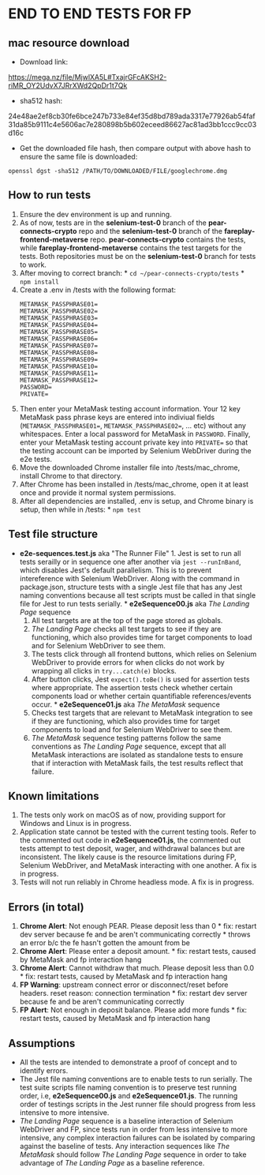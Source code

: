 # END TO END TESTS FOR FP


## mac resource download

* Download link:

https://mega.nz/file/MjwlXA5L#TxajrGFcAKSH2-riMR_OY2UdvX7JRrXWd2QpDr1t7Qk

* sha512 hash: 

24e48ae2ef8cb30fe6bce247b733e84ef35d8bd789ada3317e77926ab54faf31da85b9111c4e5606ac7e280898b5b602eceed86627ac81ad3bb1ccc9cc03d16c

* Get the downloaded file hash, then compare output with above hash to ensure the same file is downloaded:

`openssl dgst -sha512 /PATH/TO/DOWNLOADED/FILE/googlechrome.dmg`


## How to run tests
  1.  Ensure the dev environment is up and running.
  2.  As of now, tests are in the **selenium-test-0** branch of the **pear-connects-crypto** repo and the **selenium-test-0** branch of the **fareplay-frontend-metaverse** repo. **pear-connects-crypto** contains the tests, while **fareplay-frontend-metaverse** contains the test targets for the tests. Both repositories must be on the **selenium-test-0** branch for tests to work.
  3.  After moving to correct branch:
    *  `cd ~/pear-connects-crypto/tests`
    *  `npm install`
  4.  Create a .env in /tests with the following format:
      ```
      METAMASK_PASSPHRASE01=
      METAMASK_PASSPHRASE02=
      METAMASK_PASSPHRASE03=
      METAMASK_PASSPHRASE04=
      METAMASK_PASSPHRASE05=
      METAMASK_PASSPHRASE06=
      METAMASK_PASSPHRASE07=
      METAMASK_PASSPHRASE08=
      METAMASK_PASSPHRASE09=
      METAMASK_PASSPHRASE10=
      METAMASK_PASSPHRASE11=
      METAMASK_PASSPHRASE12=
      PASSWORD=
      PRIVATE=
      ```
  5.  Then enter your MetaMask testing account information. Your 12 key MetaMask pass phrase keys are entered into indiviual fields (`METAMASK_PASSPHRASE01=`, `METAMASK_PASSPHRASE02=`, ... etc) without any whitespaces. Enter a local password for MetaMask in `PASSWORD`. Finally, enter your MetaMask testing account private key into `PRIVATE=` so that the testing account can be imported by Selenium WebDriver during the e2e tests.
  6.  Move the downloaded Chrome installer file into /tests/mac_chrome, install Chrome to that directory.
  7.  After Chrome has been installed in /tests/mac_chrome, open it at least once and provide it normal system permissions.
  8.  After all dependencies are installed, .env is setup, and Chrome binary is setup, then while in /tests:
    *  `npm test`


## Test file structure
  *  **e2e-sequences.test.js** aka "The Runner File"
    1.  Jest is set to run all tests serailly or in sequence one after another via `jest --runInBand`, which disables Jest's default parallelism. This is to prevent intereference with Selenium WebDriver. Along with the command in package.json, structure tests with a single Jest file that has any Jest naming conventions because all test scripts must be called in that single file for Jest to run tests serially. 
    *  **e2eSequence00.js** aka *The Landing Page* sequence 
      1.  All test targets are at the top of the page stored as globals.
      2.  *The Landing Page* checks all test targets to see if they are functioning, which also provides time for target components to load and for Selenium WebDriver to see them.
      3.  The tests click through all frontend buttons, which relies on Selenium WebDriver to provide errors for when clicks do not work by wrapping all clicks in `try...catch(e)` blocks.
      4.  After button clicks, Jest `expect().toBe()` is used for assertion tests where appropriate. The assertion tests check whether certain components load or whether certain quantifiable references/events occur.
    *  **e2eSequence01.js** aka *The MetaMask* sequence 
      1.  Checks test targets that are relevant to MetaMask integration to see if they are functioning, which also provides time for target components to load and for Selenium WebDriver to see them.
      2.  *The MetaMask* sequence testing patterns follow the same conventions as *The Landing Page* sequence, except that all MetaMask interactions are isolated as standalone tests to ensure that if interaction with MetaMask fails, the test results reflect that failure.


## Known limitations
  1.  The tests only work on macOS as of now, providing support for Windows and Linux is in progress.
  2.  Application state cannot be tested with the current testing tools. Refer to the commented out code in **e2eSequence01.js**, the commented out tests attempt to test deposit, wager, and withdrawal balances but are inconsistent. The likely cause is the resource limitations during FP, Selenium WebDriver, and MetaMask interacting with one another. A fix is in progress.
  3.  Tests will not run reliably in Chrome headless mode. A fix is in progress.


## Errors (in total)
  1.  **Chrome Alert**: Not enough PEAR. Please deposit less than 0
    *  fix: restart dev server because fe and be aren't communicating correctly
    *  throws an error b/c the fe hasn't gotten the amount from be
  2.  **Chrome Alert**: Please enter a deposit amount.
    *  fix: restart tests, caused by MetaMask and fp interaction hang
  3.  **Chrome Alert**: Cannot withdraw that much. Please deposit less than 0.0
    *  fix: restart tests, caused by MetaMask and fp interaction hang
  4.  **FP Warning**: upstream connect error or disconnect/reset before headers. reset reason: connection termination
    *  fix: restart dev server because fe and be aren't communicating correctly
  5.  **FP Alert**: Not enough in deposit balance. Please add more funds
    *  fix: restart tests, caused by MetaMask and fp interaction hang


## Assumptions
  * All the tests are intended to demonstrate a proof of concept and to identify errors.
  * The Jest file naming conventions are to enable tests to run serially. The test suite scripts file naming convention is to preserve test running order, i.e, **e2eSequence00.js** and **e2eSequence01.js**. The running order of testings scripts in the Jest runner file should progress from less intensive to more intensive.
  * *The Landing Page* sequence is a baseline interaction of Selenium WebDriver and FP, since tests run in order from less intensive to more intensive, any complex interaction failures can be isolated by comparing against the baseline of tests. Any interaction sequences like *The MetaMask* should follow *The Landing Page* sequence in order to take advantage of *The Landing Page* as a baseline reference.
